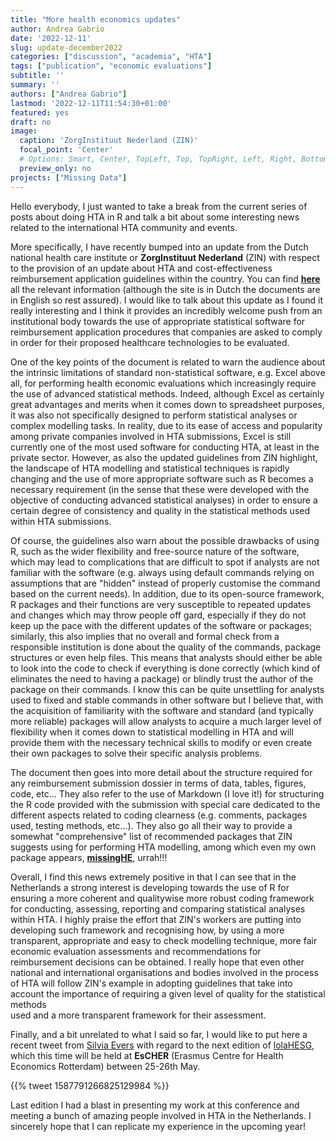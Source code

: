 ```yaml
---
title: "More health economics updates"
author: Andrea Gabrio
date: '2022-12-11'
slug: update-december2022
categories: ["discussion", "academia", "HTA"]
tags: ["publication", "economic evaluations"]
subtitle: ''
summary: ''
authors: ["Andrea Gabrio"]
lastmod: '2022-12-11T11:54:30+01:00'
featured: yes
draft: no
image:
  caption: 'ZorgInstituut Nederland (ZIN)'
  focal_point: 'Center'
  # Options: Smart, Center, TopLeft, Top, TopRight, Left, Right, BottomLeft, Bottom, BottomRight
  preview_only: no
projects: ["Missing Data"]
---
```


Hello everybody, I just wanted to take a break from the current series of posts about doing HTA in R and talk a bit 
about some interesting news related to the international HTA community and events. 

More specifically, I have recently bumped into an update from the Dutch national health care institute or **ZorgInstituut Nederland** (ZIN) with respect to the provision of an update 
about HTA and cost-effectiveness reimbursement application guidelines within the country. You can find [**here**](https://www.zorginstituutnederland.nl/publicaties/publicatie/2022/10/04/richtlijn-kosteneffectiviteitsmodellen-in-r)
all the relevant information (although the site is in Dutch the documents are in English so rest assured). I would like to talk about this update as I found it really interesting and 
I think it provides an incredibly welcome push from an institutional body towards the use of appropriate statistical software for reimbursement application procedures that companies are asked to comply in order for their proposed healthcare technologies to be evaluated.   

One of the key points of the document is related to warn the audience about the intrinsic limitations of standard non-statistical software, e.g. Excel above all, for performing 
health economic evaluations which increasingly require the use of advanced statistical methods. Indeed, although Excel as certainly great advantages and merits when it comes down to 
spreadsheet purposes, it was also not specifically designed to perform statistical analyses or complex modelling tasks. In reality, due to its ease of access and popularity among private companies involved in HTA submissions, 
Excel is still currently one of the most used software for conducting HTA, at least in the private sector. However, as also the updated guidelines from ZIN highlight, the landscape of HTA modelling and statistical techniques is 
rapidly changing and the use of more appropriate software such as R becomes a necessary requirement (in the sense that these were developed with the objective of conducting advanced statistical analyses) in order to ensure a certain degree of consistency and quality in the statistical methods used within HTA submissions.

Of course, the guidelines also warn about the possible drawbacks of using R, such as the wider flexibility and free-source nature of the software, which may lead to complications that are
difficult to spot if analysts are not familiar with the software (e.g. always using default commands relying on assumptions that are "hidden" instead of properly customise the command based on the current needs). In addition, 
due to its open-source framework, R packages and their functions are very susceptible to repeated updates and changes which may throw people off gard, especially if they do not keep up the pace with the different updates of the software or 
packages; similarly, this also implies that no overall and formal check from a responsible institution is done about the quality of the commands, package structures or even help files. This means that analysts should either be able to look into the code
to check if everything is done correctly (which kind of eliminates the need to having a package) or blindly trust the author of the package on their commands. I know this can be quite unsettling for analysts used to fixed and stable commands in other software 
but I believe that, with the acquisition of familiarity with the software and standard (and typically more reliable) packages will allow analysts to acquire a much larger level of flexibility when it comes down to statistical modelling in HTA and 
will provide them with the necessary technical skills to modify or even create their own packages to solve their specific analysis problems.   

The document then goes into more detail about the structure required for any reimbursement submission dossier in terms of data, tables, figures, code, etc... They also refer to the use of Markdown (I love it!)
for structuring the R code provided with the submission with special care dedicated to the different aspects related to coding clearness (e.g. comments, packages used, testing methods, etc...). They also go all their way to 
provide a somewhat "comprehensive" list of recommended packages that ZIN suggests using for performing HTA modelling, among which even my own package appears, [**missingHE**](https://cran.r-project.org/web/packages/missingHE/index.html), urrah!!!

Overall, I find this news extremely positive in that I can see that in the Netherlands a strong interest is developing towards the use of R for ensuring a more coherent and qualitywise more robust coding 
framework for conducting, assessing, reporting and comparing statistical analyses within HTA. I highly praise the effort that ZIN's workers are putting into developing such framework and recognising how, by using
a more transparent, appropriate and easy to check modelling technique, more fair economic evaluation assessments and recommendations for reimbursement decisions can be obtained. I really hope that even other national and 
international organisations and bodies involved in the process of HTA will follow ZIN's example in adopting guidelines that take into account the importance of requiring a given level of quality for the statistical methods  
used and a more transparent framework for their assessment.

Finally, and a bit unrelated to what I said so far, I would like to put here a recent tweet from [Silvia Evers](https://www.maastrichtuniversity.nl/nl/s.evers) with regard to the next edition of [lolaHESG](https://www.eur.nl/en/events/lolahesg-2023-05-25), which 
this time will be held at **EsCHER** (Erasmus Centre for Health Economics Rotterdam) between 25-26th May.  

{{% tweet 1587791266825129984 %}}

Last edition I had a blast in presenting my work at this conference and meeting a bunch of amazing people involved in HTA in the Netherlands. I sincerely hope that I can replicate 
my experience in the upcoming year!

